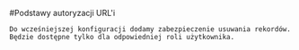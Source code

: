 #Podstawy autoryzacji URL'i

	Do wcześniejszej konfiguracji dodamy zabezpieczenie usuwania rekordów.
	Będzie dostępne tylko dla odpowiedniej roli użytkownika.